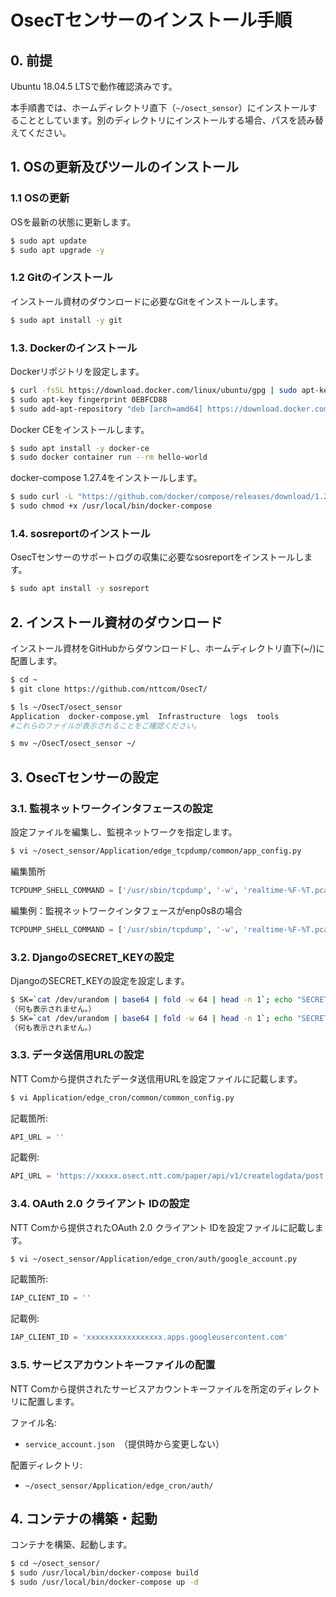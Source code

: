 # OsecTセンサーのインストール手順

## 0. 前提

Ubuntu 18.04.5 LTSで動作確認済みです。

本手順書では、ホームディレクトリ直下（`~/osect_sensor`）にインストールすることとしています。別のディレクトリにインストールする場合、パスを読み替えてください。

## 1. OSの更新及びツールのインストール

### 1.1 OSの更新

OSを最新の状態に更新します。

```bash
$ sudo apt update
$ sudo apt upgrade -y
```

### 1.2 Gitのインストール

インストール資材のダウンロードに必要なGitをインストールします。

```bash
$ sudo apt install -y git
```

### 1.3. Dockerのインストール

Dockerリポジトリを設定します。

```bash
$ curl -fsSL https://download.docker.com/linux/ubuntu/gpg | sudo apt-key add -
$ sudo apt-key fingerprint 0EBFCD88
$ sudo add-apt-repository "deb [arch=amd64] https://download.docker.com/linux/ubuntu $(lsb_release -cs) stable"
```

Docker CEをインストールします。

```bash
$ sudo apt install -y docker-ce
$ sudo docker container run --rm hello-world
```

docker-compose 1.27.4をインストールします。

```bash
$ sudo curl -L "https://github.com/docker/compose/releases/download/1.27.4/docker-compose-$(uname -s)-$(uname -m)" -o /usr/local/bin/docker-compose
$ sudo chmod +x /usr/local/bin/docker-compose
```

### 1.4. sosreportのインストール

OsecTセンサーのサポートログの収集に必要なsosreportをインストールします。

```bash
$ sudo apt install -y sosreport
```

## 2. インストール資材のダウンロード

インストール資材をGitHubからダウンロードし、ホームディレクトリ直下(~/)に配置します。

```bash
$ cd ~
$ git clone https://github.com/nttcom/OsecT/

$ ls ~/OsecT/osect_sensor
Application  docker-compose.yml  Infrastructure  logs  tools
#これらのファイルが表示されることをご確認ください。

$ mv ~/OsecT/osect_sensor ~/
```

## 3. OsecTセンサーの設定

### 3.1. 監視ネットワークインタフェースの設定

設定ファイルを編集し、監視ネットワークを指定します。

```bash
$ vi ~/osect_sensor/Application/edge_tcpdump/common/app_config.py
```

編集箇所

```python
TCPDUMP_SHELL_COMMAND = ['/usr/sbin/tcpdump', '-w', 'realtime-%F-%T.pcap', '-G', '60', '-ni', 'enp0s3', '-s', '0', '-z', '/opt/ot_tools/capture.sh']
````

編集例：監視ネットワークインタフェースがenp0s8の場合

```python
TCPDUMP_SHELL_COMMAND = ['/usr/sbin/tcpdump', '-w', 'realtime-%F-%T.pcap', '-G', '60', '-ni', 'enp0s8', '-s', '0', '-z', '/opt/ot_tools/capture.sh']
```

### 3.2. DjangoのSECRET_KEYの設定

DjangoのSECRET_KEYの設定を設定します。

```bash
$ SK=`cat /dev/urandom | base64 | fold -w 64 | head -n 1`; echo "SECRET_KEY='$SK'" > ~/osect_sensor/Application/edge_cron/edge_cron/local_settings.py
（何も表示されません。）
$ SK=`cat /dev/urandom | base64 | fold -w 64 | head -n 1`; echo "SECRET_KEY='$SK'" > ~/osect_sensor/Application/edge_tcpdump/sc_tcpdump/local_settings.py
（何も表示されません。）
```

### 3.3. データ送信用URLの設定

NTT Comから提供されたデータ送信用URLを設定ファイルに記載します。

```bash
$ vi Application/edge_cron/common/common_config.py
```

記載箇所:

```python
API_URL = ''
```

記載例:

```python
API_URL = 'https://xxxxx.osect.ntt.com/paper/api/v1/createlogdata/post'
```

### 3.4. OAuth 2.0 クライアント IDの設定

NTT Comから提供されたOAuth 2.0 クライアント IDを設定ファイルに記載します。

```bash
$ vi ~/osect_sensor/Application/edge_cron/auth/google_account.py
```

記載箇所:

```python
IAP_CLIENT_ID = ''
```

記載例:

```python
IAP_CLIENT_ID = 'xxxxxxxxxxxxxxxxx.apps.googleusercontent.com'
```

### 3.5. サービスアカウントキーファイルの配置

NTT Comから提供されたサービスアカウントキーファイルを所定のディレクトリに配置します。

ファイル名:

- `service_account.json`　（提供時から変更しない）

配置ディレクトリ:

- `~/osect_sensor/Application/edge_cron/auth/`

## 4. コンテナの構築・起動

コンテナを構築、起動します。

```bash
$ cd ~/osect_sensor/
$ sudo /usr/local/bin/docker-compose build
$ sudo /usr/local/bin/docker-compose up -d
```
